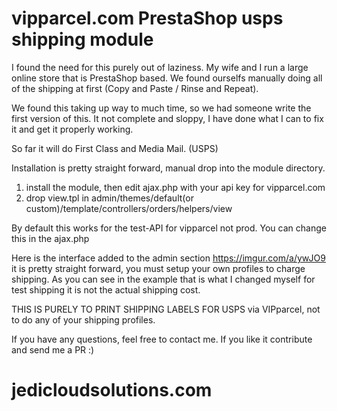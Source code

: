vipparcel.com PrestaShop usps shipping module
==========================

I found the need for this purely out of laziness. My wife and I run a large online store that is PrestaShop based. We found ourselfs manually doing all of the shipping at first (Copy and Paste / Rinse and Repeat).

We found this taking up way to much time, so we had someone write the first version of this. It not complete and sloppy, I have done what I can to fix it and get it properly working.

So far it will do First Class and Media Mail. (USPS)

Installation is pretty straight forward, manual drop into the module directory.

1. install the module, then edit ajax.php with your api key for vipparcel.com
2. drop view.tpl in admin/themes/default(or custom)/template/controllers/orders/helpers/view

By default this works for the test-API for vipparcel not prod. You can change this in the ajax.php

Here is the interface added to the admin section https://imgur.com/a/ywJO9 it is pretty straight forward, you must setup your own profiles to charge shipping. As you can see in the example that is what I changed myself for test shipping it is not the actual shipping cost.

THIS IS PURELY TO PRINT SHIPPING LABELS FOR USPS via VIPparcel, not to do any of your shipping profiles.

If you have any questions, feel free to contact me. If you like it contribute and send me a PR :)



# jedicloudsolutions.com
